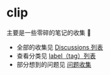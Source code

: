 # clip

主要是一些零碎的笔记的收集 📎

*   全部的收集见 [Discussions 列表](https://github.com/binderclip/clip/issues)
*   查看分类见 [label（tag）列表](https://github.com/binderclip/clip/labels?sort=count-desc)
*   部分想到的问题见 [问题收集](https://github.com/binderclip/clip/discussions/11)
